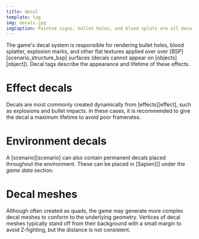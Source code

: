```yaml
---
title: decal
template: tag
img: decals.jpg
imgCaption: Painted signs, bullet holes, and blood splats are all decal instances.
---
```

The game's decal system is responsible for rendering bullet holes, blood splatter, explosion marks, and other flat textures applied over over [BSP][scenario_structure_bsp] surfaces (decals cannot appear on [objects][object]). Decal tags describe the appearance and lifetime of these effects.

# Effect decals
Decals are most commonly created dynamically from [effects][effect], such as explosions and bullet impacts. In these cases, it is recommended to give the decal a maximum lifetime to avoid poor framerates.

# Environment decals
A [scenario][scenario] can also contain permanent decals placed throughout the environment. These can be placed in [Sapien][] under the _game data_ section.

# Decal meshes
Although often created as quads, the game may generate more complex decal meshes to conform to the underlying geometry. Vertices of decal meshes typically stand off from their background with a small margin to avoid Z-fighting, but the distance is not consistent.
